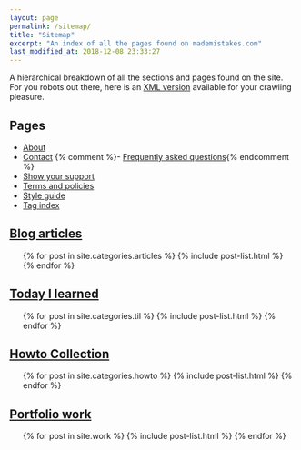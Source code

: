 ```yaml
---
layout: page
permalink: /sitemap/
title: "Sitemap"
excerpt: "An index of all the pages found on mademistakes.com"
last_modified_at: 2018-12-08 23:33:27
---
```


A hierarchical breakdown of all the sections and pages found on the site. For you robots out there, here is an [XML version](/sitemap.xml) available for your crawling pleasure.

## Pages

- [About](/about/)
- [Contact](/contact/)
{% comment %}- [Frequently asked questions](/faqs/){% endcomment %}
- [Show your support](/support/)
- [Terms and policies](/terms/)
- [Style guide](/style-guide/)
- [Tag index](/tag/)

## [Blog articles](/articles/)

<ul>
  {% for post in site.categories.articles %}
    {% include post-list.html %}
  {% endfor %}
</ul>

## [Today I learned](/til/)

<ul>
  {% for post in site.categories.til %}
    {% include post-list.html %}
  {% endfor %}
</ul>

<h2><a href="/howto/">Howto Collection</a></h2>
<ul>
  {% for post in site.categories.howto %}
    {% include post-list.html %}
  {% endfor %}
</ul>

## [Portfolio work](/work/)

<ul>
  {% for post in site.work %}
    {% include post-list.html %}
  {% endfor %}
</ul>
